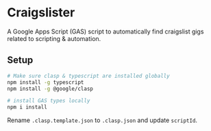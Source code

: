 # Craigslister

A Google Apps Script (GAS) script to automatically find craigslist gigs related to scripting & automation.

## Setup

```bash
# Make sure clasp & typescript are installed globally
npm install -g typescript
npm install -g @google/clasp

# install GAS types locally
npm i install
```

Rename `.clasp.template.json` to `.clasp.json` and update `scriptId`.
